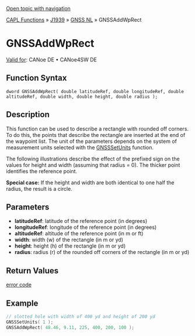 [Open topic with navigation](../../../../../../CANoeDEFamily.htm#Topics/CAPLFunctions/J1939/GNSSNodeLayer/Functions/CAPLfunctionGNSSaddwprect.md)

[CAPL Functions](../../../CAPLfunctions.md) » [J1939](../../CAPLfunctionsJ1939StartPage.md) » [GNSS NL](../CAPLfunctionsGNSSNLOverview.md) » GNSSAddWpRect

# GNSSAddWpRect

[Valid for](../../../../Shared/FeatureAvailability.md):  CANoe DE • CANoe4SW DE

## Function Syntax

```
dword GNSSAddWpRect( double latitudeRef, double longitudeRef, double altitudeRef, double width, double height, double radius );
```

## Description

This function can be used to describe a rectangle with rounded off corners. To do this, the points that describe the rectangle are inserted at the end of the waypoint list. The unit of the parameters depends on the system of measurement units selected with the [GNSSSetUnits](CAPLfunctionGNSSsetunits.md) function.

The following illustrations describe the effect of the prefixed sign on the values for height and width (assuming that radius = 0). The thicker point identifies the reference point.

**Special case:** If the height and width are both identical to one half the radius, the result is a circle.

## Parameters

- **latitudeRef**: latitude of the reference point (in degrees)
- **longitudeRef**: longitude of the reference point (in degrees)
- **altitudeRef**: altitude of the reference point (in m or ft)
- **width**: width (w) of the rectangle (in m or yd)
- **height**: height (h) of the rectangle (in m or yd)
- **radius**: radius (r) of the rounded off corners of the rectangle (in m or yd)

## Return Values

[error code](../CAPLfunctionsGNSSNLErrorCodesGetLastError.md)

## Example

```c
// slotted hole with width of 400 yd and height of 200 yd
GNSSSetUnits( 1 );
GNSSAddWpRect( 48.46, 9.11, 225, 400, 200, 100 );
```

